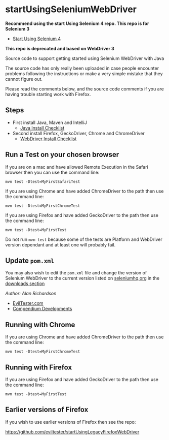 startUsingSeleniumWebDriver
===========================

**Recommend using the start Using Selenium 4 repo. This repo is for Selenium 3**
- [Start Using Selenium 4](https://github.com/eviltester/startUsingSelenium4Java)


**This repo is deprecated and based on WebDriver 3**


Source code to support getting started using Selenium WebDriver with Java

The source code has only really been uploaded in case people encounter problems following the instructions or make a very simple mistake that they cannot figure out.

Please read the comments below, and the source code comments if you are having trouble starting work with Firefox.


## Steps

* First install Java, Maven and IntelliJ
    * [Java Install Checklist](https://github.com/eviltester/startUsingJavaJUnit/blob/master/speedrun_install_java_checklist.md)
* Second install Firefox, GeckoDriver, Chrome and ChromeDriver
    * [WebDriver Install Checklist](https://github.com/eviltester/startUsingSeleniumWebDriver/blob/master/speedrun_install_checklist.md)


## Run a Test on your chosen browser

If you are on a mac and have allowed Remote Execution in the Safari browser then you can use the command line:

`mvn test -Dtest=MyFirstSafariTest`

If you are using Chrome and have added ChromeDriver to the path then use the command line:

`mvn test -Dtest=MyFirstChromeTest`

If you are using Firefox and have added GeckoDriver to the path then use the command line:

`mvn test -Dtest=MyFirstTest`

Do not run `mvn test` because some of the tests are Platform and WebDriver version dependant and at least one will probably fail.

## Update `pom.xml`

You may also wish to edit the `pom.xml` file and change the version of Selenium WebDriver to the current version listed on [seleniumhq.org](https://www.seleniumhq.org) in the [downloads section](https://www.seleniumhq.org/download/)


*Author: Alan Richardson*

* [EvilTester.com](https://eviltester.com)
* [Compendium Developments](https://compendiumdev.co.uk)



## Running with Chrome

If you are using Chrome and have added ChromeDriver to the path then use the command line:

`mvn test -Dtest=MyFirstChromeTest`

## Running with Firefox

If you are using Firefox and have added GeckoDriver to the path then use the command line:

`mvn test -Dtest=MyFirstTest`

## Earlier versions of Firefox

If you wish to use earlier versions of Firefox then see the repo:

https://github.com/eviltester/startUsingLegacyFirefoxWebDriver

